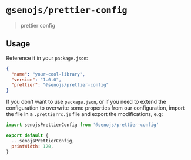 # `@senojs/prettier-config`

> prettier config

## Usage

Reference it in your `package.json`:

```json
{
  "name": "your-cool-library",
  "version": "1.0.0",
  "prettier": "@senojs/prettier-config"
}
```

If you don’t want to use `package.json`, or if you need to extend the configuration to overwrite some properties from our configuration, import the file in a `.prettierrc.js` file and export the modifications, e.g:

```js
import senojsPrettierConfig from '@senojs/prettier-config'

export default {
  ...senojsPrettierConfig,
  printWidth: 120,
}
```
